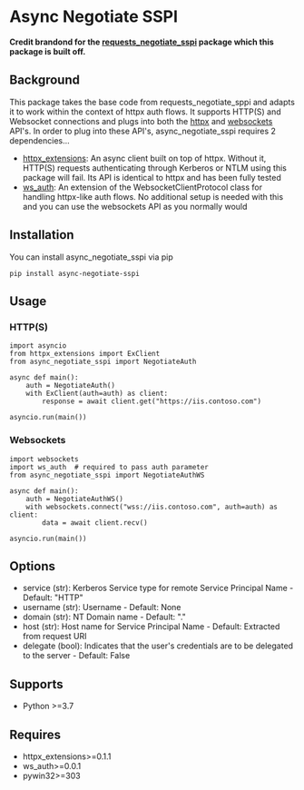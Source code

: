 # Async Negotiate SSPI
**Credit brandond for the [requests_negotiate_sspi](https://github.com/brandond/requests-negotiate-sspi) package which this package is built off.**

## Background
This package takes the base code from requests_negotiate_sppi and adapts it to work within the context of httpx auth flows. It supports HTTP(S) and Websocket connections and plugs into both the [httpx](https://www.python-httpx.org/) and [websockets](https://websockets.readthedocs.io/en/stable/) API's. In order to plug into these API's, async_negotiate_sspi requires 2 dependencies...
* [httpx_extensions](https://github.com/newvicx/httpx_extensions): An async client built on top of httpx. Without it, HTTP(S) requests authenticating through Kerberos or NTLM using this package will fail. Its API is identical to httpx and has been fully tested
* [ws_auth](https://github.com/newvicx/httpx_extensions): An extension of the WebsocketClientProtocol class for handling httpx-like auth flows. No additional setup is needed with this and you can use the websockets API as you normally would

## Installation
You can install async_negotiate_sspi via pip

    pip install async-negotiate-sspi

## Usage

### HTTP(S)

    import asyncio
	from httpx_extensions import ExClient
	from async_negotiate_sspi import NegotiateAuth
	
	async def main():
		auth = NegotiateAuth()
		with ExClient(auth=auth) as client:
			response = await client.get("https://iis.contoso.com")
	
	asyncio.run(main())

### Websockets

    import websockets
	import ws_auth	# required to pass auth parameter
	from async_negotiate_sspi import NegotiateAuthWS
	
	async def main():
		auth = NegotiateAuthWS()
		with websockets.connect("wss://iis.contoso.com", auth=auth) as client:
			data = await client.recv()
	
	asyncio.run(main())

## Options

 - service (str): Kerberos Service type for remote Service Principal Name - Default: "HTTP"
 - username (str): Username - Default: None
 - domain (str): NT Domain name - Default: "."
 - host (str): Host name for Service Principal Name - Default: Extracted from request URI
 - delegate (bool): Indicates that the user's credentials are to be delegated to the server - Default: False

## Supports
* Python >=3.7

## Requires
* httpx_extensions>=0.1.1
* ws_auth>=0.0.1
* pywin32>=303
	

